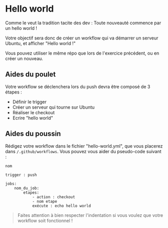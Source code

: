 # Hello world

Comme le veut la tradition tacite des dev : Toute nouveauté commence par un hello world !

Votre objectif sera donc de créer un workflow qui va démarrer un serveur Ubuntu, et afficher "Hello world !"

Vous pouvez utiliser le même répo que lors de l'exercice précédent, ou en créer un nouveau.

## Aides du poulet

Votre workflow se déclenchera lors du push devra être composé de 3 étapes :

- Définir le trigger
- Créer un serveur qui tourne sur Ubuntu
- Réaliser le checkout
- Ecrire "hello world"

## Aides du poussin

Rédigez votre workflow dans le fichier "hello-world.yml", que vous placerez dans `/.github/workflows`. Vous pouvez vous aider du pseudo-code suivant :

```pseudocode
nom

trigger : push

jobs:
    nom_du_job:
        etapes:
            - action : checkout
            - nom etape
            exécute : echo hello world
```

> Faites attention à bien respecter l'indentation si vous voulez que votre workflow soit fonctionnel !
